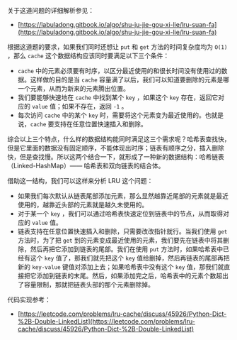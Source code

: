 关于这道问题的详细解析参见：

- [https://labuladong.gitbook.io/algo/shu-ju-jie-gou-xi-lie/lru-suan-fa](https://labuladong.gitbook.io/algo/shu-ju-jie-gou-xi-lie/lru-suan-fa)



根据这道题的要求，如果我们同时还想让 `put` 和 `get` 方法的时间复杂度均为 `O(1)` ，那么 `cache` 这个数据结构应该同时要满足以下三个条件：

- `cache` 中的元素必须要有时序，以区分最近使用的和很长时间没有使用过的数据。这样做的目的是当 `cache` 容量满了以后，我们可以知道要删除的元素是哪一个元素，从而为新来的元素腾出位置。
- 我们要能够快速地在 `cache` 中找到某个 `key` ，如果这个 `key` 存在，返回它对应的 `value` 值；如果不存在，返回 `-1` 。
- 每次访问 `cache` 中的某个 `key` 时，需要将这个元素变为最近使用的。也就是说，`cache` 要支持在任意位置快速插入和删除。

综合以上三个特点，什么样的数据结构能同时满足这三个需求呢？哈希表查找快，但是它里面的数据没有固定顺序，不能体现出时序；链表有顺序之分，插入删除快，但是查找慢。所以这两个结合一下，就形成了一种新的数据结构：哈希链表（Linked-HashMap）—— 哈希表和双向链表的结合体。

借助这一结构，我们可以这样来分析 LRU 这个问题：

- 如果我们每次默认从链表尾部添加元素，那么显然越靠近尾部的元素就是最近使用的，越靠近头部的元素就是越久未使用的。
- 对于某一个 `key` ，我们可以通过哈希表快速定位到链表中的节点，从而取得对应的 `value` 值。
- 链表支持在任意位置快速插入和删除，只需要改改指针就行。当我们使用 `get` 方法时，为了把 `get` 到的元素变成最近使用的元素，我们要先在链表中将其删除，然后再把它添加到链表的尾部。我们在使用 `put` 方法时，如果哈希表中已经有这个 `key` 值了，那我们就先把这个 `key` 值给删掉，然后再链表的尾部再把新的 `key-value` 键值对添加上去；如果哈希表中没有这个 `key` 值，那我们就直接把它添加到链表的末尾。然后，如果添加完之后，哈希表中的元素个数超出了容量限制，那就把链表头部的那个元素删除掉。



代码实现参考：

- [https://leetcode.com/problems/lru-cache/discuss/45926/Python-Dict-%2B-Double-LinkedList](https://leetcode.com/problems/lru-cache/discuss/45926/Python-Dict-%2B-Double-LinkedList)



